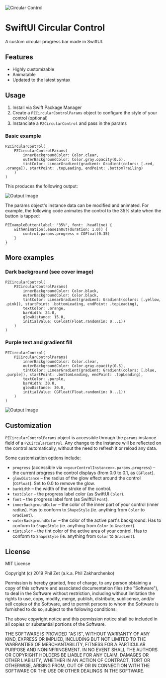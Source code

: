 ![Circular Control](./Recources/CircularControl.png)

# SwiftUI Circular Control

A custom circular progress bar made in SwiftUI.

## Features

* Highly customizable
* Animatable
* Updated to the latest syntax

## Usage

1. Install via Swift Package Manager
2. Create a `PZCircularControlParams` object to configure the style of your control (optional)
3. Instanciate a `PZCircularControl` and pass in the params

### Basic example

```
PZCircularControl(
    PZCircularControlParams(
        innerBackgroundColor: Color.clear,
        outerBackgroundColor: Color.gray.opacity(0.5),
        tintColor: LinearGradient(gradient: Gradient(colors: [.red, .orange]), startPoint: .topLeading, endPoint: .bottomTrailing)
    )
)
```

This produces the following output:

![Output Image](./Recources/Example1.png)

The params object's instance data can be modified and animated. For example, the following code animates the control to the 35% state when the button is tapped:

```
PZExampleButton(label: "35%", font: .headline) { 
    withAnimation(.easeInOut(duration: 1.0)) { 
        control.params.progress = CGFloat(0.35) 
    } 
}
```

## More examples

### Dark background (see cover image)

```
PZCircularControl(
    PZCircularControlParams(
        innerBackgroundColor: Color.black,
        outerBackgroundColor: Color.black,
        tintColor: LinearGradient(gradient: Gradient(colors: [.yellow, .pink]), startPoint: .bottomLeading, endPoint: .topLeading),
        textColor: .orange,
        barWidth: 24.0,
        glowDistance: 15.0,
        initialValue: CGFloat(Float.random(in: 0...1))
    )
)
```

### Purple text and gradient fill

```
PZCircularControl(
    PZCircularControlParams(
        innerBackgroundColor: Color.clear,
        outerBackgroundColor: Color.gray.opacity(0.5),
        tintColor: LinearGradient(gradient: Gradient(colors: [.blue, .purple]), startPoint: .bottomLeading, endPoint: .topLeading),
        textColor: .purple,
        barWidth: 30.0,
        glowDistance: 30.0,
        initialValue: CGFloat(Float.random(in: 0...1))
    )
)
```

![Output Image](./Recources/Example2.png)

## Customization

`PZCircularControlParams` object is accessible through the `params` instance field of a `PZCircularControl`. Any change to the instance will be reflected on the control automatically, without the need to refresh it or reload any data. 

Some customization options include:
* `progress` (accessible via `<<yourControlInstance>>.params.progress`) – the current progress the control displays (from 0.0 to 0.1, as `CGFloat`).
* `glowDistance` – the radius of the glow effect around the control (`CGFloat`). Set to 0.0 to remove the glow.
* `barWidth` – the width of the stroke of the control.
* `textColor` – the progress label color (as SwiftUI `Color`).
* `font` – the progress label font (as SwiftUI `Font`).
* `innerBackgroundColor` – the color of the inner part of your control (inner radius). Has to conform to `ShapeStyle` (ie. anything from `Color` to `Gradient`).
* `outerBackgroundColor` – the color of the active part's background. Has to conform to `ShapeStyle` (ie. anything from `Color` to `Gradient`).
* `tintColor` – the tint color of the active area of your control. Has to conform to `ShapeStyle` (ie. anything from `Color` to `Gradient`).

## License

MIT License

Copyright (c) 2019 Phil Zet (a.k.a. Phil Zakharchenko)

Permission is hereby granted, free of charge, to any person obtaining a copy of this software and associated documentation files (the "Software"), to deal in the Software without restriction, including without limitation the rights to use, copy, modify, merge, publish, distribute, sublicense, and/or sell copies of the Software, and to permit persons to whom the Software is furnished to do so, subject to the following conditions:

The above copyright notice and this permission notice shall be included in all copies or substantial portions of the Software.

THE SOFTWARE IS PROVIDED "AS IS", WITHOUT WARRANTY OF ANY KIND, EXPRESS OR IMPLIED, INCLUDING BUT NOT LIMITED TO THE WARRANTIES OF MERCHANTABILITY, FITNESS FOR A PARTICULAR PURPOSE AND NONINFRINGEMENT. IN NO EVENT SHALL THE AUTHORS OR COPYRIGHT HOLDERS BE LIABLE FOR ANY CLAIM, DAMAGES OR OTHER LIABILITY, WHETHER IN AN ACTION OF CONTRACT, TORT OR OTHERWISE, ARISING FROM, OUT OF OR IN CONNECTION WITH THE SOFTWARE OR THE USE OR OTHER DEALINGS IN THE SOFTWARE.
